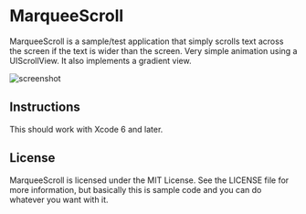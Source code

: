 MarqueeScroll
=============

MarqueeScroll is a sample/test application that simply scrolls text across the screen if the text is wider than the screen. Very simple animation using a UIScrollView. It also implements a gradient view.




![screenshot](https://user-images.githubusercontent.com/5750647/27009319-ac450b00-4e3f-11e7-920e-eb71e6002170.PNG)


Instructions
------------

This should work with Xcode 6 and later.



License
-------

MarqueeScroll is licensed under the MIT License. See the LICENSE file for more information, but basically this is sample code and you can do whatever you want with it.
